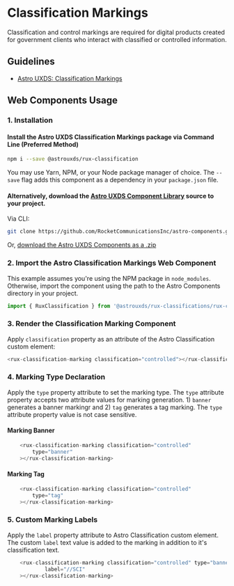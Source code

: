 # Classification Markings

Classification and control markings are required for digital products created for government clients who interact with classified or controlled information.

## Guidelines

- [Astro UXDS: Classification Markings](https://www.astrouxds.com/components/readme/)


## Web Components Usage

### 1. Installation

#### Install the Astro UXDS Classification Markings package via Command Line (Preferred Method)

```sh
npm i --save @astrouxds/rux-classification
```

You may use Yarn, NPM, or your Node package manager of choice. The `--save` flag adds this component as a dependency in your `package.json` file.

#### **Alternatively**, download the [Astro UXDS Component Library](https://github.com/RocketCommunicationsInc/astro-components/src/master/) source to your project.

Via CLI:

```sh
git clone https://github.com/RocketCommunicationsInc/astro-components.git
```

Or, [download the Astro UXDS Components as a .zip](https://github.com/RocketCommunicationsInc/astro-components/archive/master.zip)

### 2. Import the Astro Classification Markings Web Component

This example assumes you're using the NPM package in `node_modules`. Otherwise, import the component using the path to the Astro Components directory in your project.

```javascript
import { RuxClassification } from '@astrouxds/rux-classifications/rux-classification.js';
```

### 3. Render the Classification Marking Component

Apply `classification` property as an attribute of the Astro Classification custom element:

```javascript
<rux-classification-marking classification="controlled"></rux-classification-marking>

```

### 4. Marking Type Declaration
 Apply the ```type``` property attribute to set the marking type. The `type` attribute property accepts two attribute values for marking generation. 1) `banner` generates a banner markingr and 2) `tag` generates a tag marking. The ```type``` attribute property value is not case sensitive.

#### Marking Banner
```javascript
	<rux-classification-marking classification="controlled"
		type="banner"	
	></rux-classification-marking>
```

#### Marking Tag
```javascript
	<rux-classification-marking classification="controlled"
		type="tag"		
	></rux-classification-marking>
```

### 5. Custom Marking Labels
Apply the `label` property attribute to Astro Classification custom element. The custom `label` text value is added to the marking in addition to it's classification text.

```javascript
	<rux-classification-marking classification="controlled" type="banner"
			label="//SCI"
	></rux-classification-marking>

```